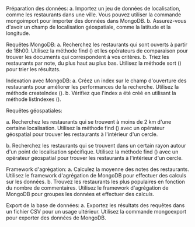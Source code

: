 Préparation des données:
a. Importez un jeu de données de localisation, comme les restaurants dans une ville. Vous pouvez utiliser la commande mongoimport pour importer des données dans MongoDB.
b. Assurez-vous d'avoir un champ de localisation géospatiale, comme la latitude et la longitude.

Requêtes MongoDB:
a. Recherchez les restaurants qui sont ouverts à partir de 18h00. Utilisez la méthode find () et les opérateurs de comparaison pour trouver les documents qui correspondent à vos critères.
b. Triez les restaurants par note, du plus haut au plus bas. Utilisez la méthode sort () pour trier les résultats.

Indexation avec MongoDB:
a. Créez un index sur le champ d'ouverture des restaurants pour améliorer les performances de la recherche. Utilisez la méthode createIndex ().
b. Vérifiez que l'index a été créé en utilisant la méthode listIndexes ().

Requêtes géospatiales:

a. Recherchez les restaurants qui se trouvent à moins de 2 km d'une certaine localisation. Utilisez la méthode find () avec un opérateur géospatial pour trouver les restaurants à l'intérieur d'un cercle.

b. Recherchez les restaurants qui se trouvent dans un certain rayon autour d'un point de localisation spécifique. Utilisez la méthode find () avec un opérateur géospatial pour trouver les restaurants à l'intérieur d'un cercle.


Framework d'agrégation:
a. Calculez la moyenne des notes des restaurants. Utilisez le framework d'agrégation de MongoDB pour effectuer des calculs sur les données.
b. Trouvez les restaurants les plus populaires en fonction du nombre de commentaires. Utilisez le framework d'agrégation de MongoDB pour groupes les données et effectuer des calculs.

Export de la base de données:
a. Exportez les résultats des requêtes dans un fichier CSV pour un usage ultérieur. Utilisez la commande mongoexport pour exporter des données de MongoDB.